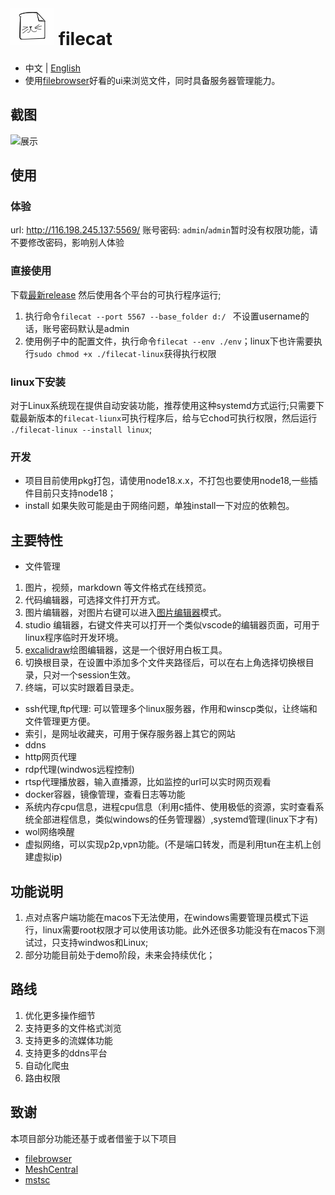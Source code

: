 
# ![](./src/web/meta/resources/img/logo-70.png) filecat

- 中文 | [English ](./doc/EN_README.md)
- 使用[filebrowser](https://github.com/filebrowser/filebrowser)好看的ui来浏览文件，同时具备服务器管理能力。
## 截图
![展示](https://github.com/user-attachments/assets/c763018e-c420-491f-92b4-e8b12149b7cd)

## 使用
### 体验
url: http://116.198.245.137:5569/
账号密码: `admin`/`admin`暂时没有权限功能，请不要修改密码，影响别人体验
### 直接使用
下载[最新release](https://github.com/xiaobaidadada/filecat/releases)
然后使用各个平台的可执行程序运行;
1. 执行命令`filecat --port 5567 --base_folder d:/ `  不设置username的话，账号密码默认是admin
2. 使用例子中的配置文件，执行命令`filecat --env ./env`；linux下也许需要执行`sudo chmod +x ./filecat-linux`获得执行权限
### linux下安装
对于Linux系统现在提供自动安装功能，推荐使用这种systemd方式运行;只需要下载最新版本的`filecat-liunx`可执行程序后，给与它chod可执行权限，然后运行 `./filecat-linux --install linux`;
### 开发
- 项目目前使用pkg打包，请使用node18.x.x，不打包也要使用node18,一些插件目前只支持node18；
- install 如果失败可能是由于网络问题，单独install一下对应的依赖包。
## 主要特性
-  文件管理
  1. 图片，视频，markdown 等文件格式在线预览。
  2. 代码编辑器，可选择文件打开方式。
  3. 图片编辑器，对图片右键可以进入[图片编辑器](https://github.com/scaleflex/filerobot-image-editor)模式。
  4. studio 编辑器，右键文件夹可以打开一个类似vscode的编辑器页面，可用于linux程序临时开发环境。
  5. [excalidraw](https://github.com/excalidraw/excalidraw)绘图编辑器，这是一个很好用白板工具。 
  5. 切换根目录，在设置中添加多个文件夹路径后，可以在右上角选择切换根目录，只对一个session生效。
  6. 终端，可以实时跟着目录走。
- ssh代理,ftp代理: 可以管理多个linux服务器，作用和winscp类似，让终端和文件管理更方便。
- 索引，是网址收藏夹，可用于保存服务器上其它的网站
- ddns
- http网页代理
- rdp代理(windwos远程控制)
- rtsp代理播放器，输入直播源，比如监控的url可以实时网页观看
- docker容器，镜像管理，查看日志等功能
- 系统内存cpu信息，进程cpu信息（利用c插件、使用极低的资源，实时查看系统全部进程信息，类似windows的任务管理器）,systemd管理(linux下才有)
- wol网络唤醒
- 虚拟网络，可以实现p2p,vpn功能。(不是端口转发，而是利用tun在主机上创建虚拟ip)
## 功能说明
1. 点对点客户端功能在macos下无法使用，在windows需要管理员模式下运行，linux需要root权限才可以使用该功能。此外还很多功能没有在macos下测试过，只支持windwos和Linux;
2. 部分功能目前处于demo阶段，未来会持续优化；
## 路线
1. 优化更多操作细节 
2. 支持更多的文件格式浏览
3. 支持更多的流媒体功能
4. 支持更多的ddns平台
5. 自动化爬虫
6. 路由权限
## 致谢
本项目部分功能还基于或者借鉴于以下项目
- [filebrowser](https://github.com/filebrowser/filebrowser)
- [MeshCentral](https://github.com/Ylianst/MeshCentral)
- [mstsc](https://github.com/citronneur/mstsc.js)
